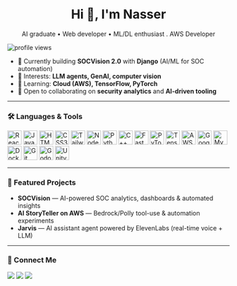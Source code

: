 <!-- Profile README for Nasser-Alzaid -->

<h1 align="center">Hi 👋, I'm Nasser</h1>

<p align="center">AI graduate • Web developer • ML/DL enthusiast .  AWS Developer</p>
<p align="left">
  <img src="https://komarev.com/ghpvc/?username=Nasser-Alzaid&label=Profile%20views&style=flat" alt="profile views" />
</p>

- 🔭 Currently building **SOCVision 2.0** with **Django** (AI/ML for SOC automation)  
- 🧠 Interests: **LLM agents, GenAI, computer vision**  
- 🌱 Learning: **Cloud (AWS), TensorFlow, PyTorch**  
- 🤝 Open to collaborating on **security analytics** and **AI-driven tooling**

---

### 🛠️ Languages & Tools
<p>
  <a href="https://react.dev/"><img alt="React" src="https://cdn.jsdelivr.net/gh/devicons/devicon/icons/react/react-original.svg" height="32"/></a>
  <img alt="JavaScript" src="https://cdn.jsdelivr.net/gh/devicons/devicon/icons/javascript/javascript-original.svg" height="32"/>
  <img alt="HTML5" src="https://cdn.jsdelivr.net/gh/devicons/devicon/icons/html5/html5-plain.svg" height="32"/>
  <img alt="CSS3" src="https://cdn.jsdelivr.net/gh/devicons/devicon/icons/css3/css3-plain.svg" height="32"/>
  <a href="https://tailwindcss.com/"><img alt="Tailwind CSS" src="https://cdn.jsdelivr.net/gh/devicons/devicon/icons/tailwindcss/tailwindcss-original.svg" height="32"/></a>
  <a href="https://nodejs.org/en"><img alt="Node.js" src="https://cdn.jsdelivr.net/gh/devicons/devicon/icons/nodejs/nodejs-original.svg" height="32"/></a>
  <a href="https://www.python.org/"><img alt="Python" src="https://cdn.jsdelivr.net/gh/devicons/devicon/icons/python/python-original.svg" height="32"/></a>
  <a href="https://isocpp.org/"><img alt="C++" src="https://cdn.jsdelivr.net/gh/devicons/devicon/icons/cplusplus/cplusplus-original.svg" height="32"/></a>
  <a href="https://fastapi.tiangolo.com/"><img alt="FastAPI" src="https://cdn.jsdelivr.net/gh/devicons/devicon/icons/fastapi/fastapi-original.svg" height="32"/></a>
  <a href="https://pytorch.org/"><img alt="PyTorch" src="https://cdn.jsdelivr.net/gh/devicons/devicon/icons/pytorch/pytorch-original.svg" height="32"/></a>
  <a href="https://www.tensorflow.org/"><img alt="TensorFlow" src="https://cdn.jsdelivr.net/gh/devicons/devicon/icons/tensorflow/tensorflow-original.svg" height="32"/></a>
  <a href="https://aws.amazon.com/"><img alt="AWS" src="https://cdn.jsdelivr.net/gh/devicons/devicon/icons/amazonwebservices/amazonwebservices-original-wordmark.svg" height="32"/></a>
  <a href="https://cloud.google.com/?hl=en"><img alt="Google Cloud" src="https://cdn.jsdelivr.net/gh/devicons/devicon/icons/googlecloud/googlecloud-original.svg" height="32"/></a>
  <a href="https://www.mysql.com/"><img alt="MySQL" src="https://cdn.jsdelivr.net/gh/devicons/devicon/icons/mysql/mysql-original.svg" height="32"/></a>
  <a href="https://www.docker.com/"><img alt="Docker" src="https://cdn.jsdelivr.net/gh/devicons/devicon/icons/docker/docker-original.svg" height="32"/></a>
  <a href="https://git-scm.com/"><img alt="Git" src="https://cdn.jsdelivr.net/gh/devicons/devicon/icons/git/git-original.svg" height="32"/></a>
  <a href="https://godotengine.org/"><img alt="Godot" src="https://cdn.jsdelivr.net/gh/devicons/devicon/icons/godot/godot-original.svg" height="32"/></a>
  <a href="https://unity.com/"><img alt="Unity" src="https://cdn.jsdelivr.net/gh/devicons/devicon/icons/unity/unity-original.svg" height="32"/></a>
</p>

---


### 🚀 Featured Projects
- **SOCVision** — AI-powered SOC analytics, dashboards & automated insights   
- **AI StoryTeller on AWS** — Bedrock/Polly tool-use & automation experiments
- **Jarvis** — AI assistant agent powered by ElevenLabs (real-time voice + LLM)

---

### 🔗 Connect Me
<a href="mailto:na99er.mg@gmail.com"><img src="https://img.shields.io/badge/Email-Contact-red?logo=gmail" /></a>
<a href="https://www.linkedin.com/in/nasser-alzaid-7b6886212/"><img src="https://img.shields.io/badge/LinkedIn-Profile-blue?logo=linkedin" /></a>
<a href="https://x.com/Naz_Junior0">
  <img src="https://img.shields.io/badge/|@Naz_Junior0-black?logo=x&logoColor=white" />
</a>
